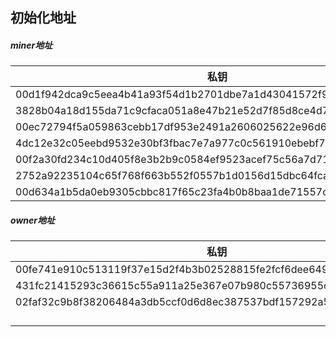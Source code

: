 ## 初始化地址

##### miner地址

| 私钥                                                         | 公钥                                                         | 地址                                       |
| ------------------------------------------------------------ | ------------------------------------------------------------ | ------------------------------------------ |
| 00d1f942dca9c5eea4b41a93f54d1b2701dbe7a1d43041572f92ac9af55952f313 | 425f14574e3bf75d06ebc5050b35cd356d2b846e9fa27ef05f7bf4d18538fd944d738775cc2f738017f7d1b98b79968c8c391b69799425d8ee86eddddeaa5fbc | 0xb96c833432d7cf7a532db5edec261d4c700188e0 |
| 3828b04a18d155da71c9cfaca051a8e47b21e52d7f85d8ce4d7b19d86ffc25c7 | 024721fe34b8bd4cb5a06c4b69de0a4c025f33bd13e9ed8a34e7c8f95d9e7b3505cb36be34fe2621c4907bbd9888b655f824809b80b4232ac2930ef291ed6c37 | 0xe13891f31b86d713f19322545d616778a98e1613 |
| 00ec72794f5a059863cebb17df953e2491a2606025622e96d6fcd1fdb6f9069cb1 | 00f766529ee26224a02610ea04ed9602ced8a88eeac4b55a261aa41b024b15235d05992c97fddccabff5077041102d85811f5b8f6017dedd1f902b47625d1478ca | 0x5e34132303992cc6f045fd1803fce219e5922d29 |
| 4dc12e32c05eebd9532e30bf3fbac7e7a977c0c561910ebebf7837d2c552fc40 | 1f5483037f570b27ba87801899a6b27702af9a8e6ba065f550d8722bd82df8edf06349fc5649c8d82a6c9b7e91fa36fcecd0e6774061803a0aec16a19e5297a5 | 0x17dd34fe778005d79534f795744515d79897a268 |
| 00f2a30fd234c10d405f8e3b2b9c0584ef9523acef75c56a7d71119f21b3e30f9e | 69517fab9f9b55921112bacce3f93bad618c8eb33751b2b0f9b2473ed563ad9805602f469d81d23d1869258ba5b0162904120bacf66053ff89802b003f62ec6e | 0xa2e63d7389fcfc899aff89092509023e4af617fc |
| 2752a92235104c65f768f663b552f0557b1d0156d15dbc64fca379a96f8ef005 | 00c42cac94b10c0669936ae026b42aaddcf76790ea67089c2efdebf330bec61ddd3a79cc111bb2219a789207b5d194321b8952db0ecc3ca2cf410cb88512b61418 | 0x9f4cc727e82c955ff7d2c9bb8f34b8e009e8464e |
| 00d634a1b5da0eb9305cbbc817f65c23fa4b0b8baa1de71557c7d58dc239cda67f | 41ce6421eb698f7dbb10ab1d73b077db55dcd179df6956944b2006e7437ec486b0a7af19975bd2625f4cd4d5fb5c22ebf3852cf9e9bdec15014ace39fb6a12f7 | 0x8b0c7d517a553234cc36fc2f62af488ad661a45a |

##### owner地址

| 私钥                                                         | 公钥                                                         | 地址                                       |
| ------------------------------------------------------------ | ------------------------------------------------------------ | ------------------------------------------ |
| 00fe741e910c513119f37e15d2f4b3b02528815fe2fcf6dee6492d00aab4aeb808 | 0d6e57fcf92ad86b85d0b5e0a7b0c2a9bb27e53351e531e9f0d25e7912e24965d7341de9d1d32786c5a04816e25dc9e008dce9cdbec914796840e2e495557495 | 0x76d26029f27a106e4a66fed7449f4058b432f177 |
| 431fc21415293c36615c55a911a25e367e07b980c55736955c9a88270b8dd737 | 00edbd43927f1a8e56313c731de9f02d2fe36dbd412447de4b0147920d5e9e76b1606b69e36770f74e9a5d276b918d8c6a9adf3da007beee626993fc8c7e218889 | 0x4f93136e8a02981ac19ac29284f6fe079721b4b8 |
| 02faf32c9b8f38206484a3db5ccf0d6d8ec387537bdf157292a53b301495f725 | 00c383cfd8b24b18cab3541664119e0da525a4f04384f5bf9684390f9ceb290462ed84c96e32300c6863ece70cee87761bac363d479d46eae251344c8bea18cd03 | 0xedc4a9c6fadd1668a85d38e0f859fb732ef9007d |
|                                                              |                                                              |                                            |
|                                                              |                                                              |                                            |
|                                                              |                                                              |                                            |
|                                                              |                                                              |                                            |